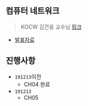 ## 컴퓨터 네트워크
> KOCW 김건웅 교수님 [링크](http://www.kocw.net/home/search/kemView.do?kemId=1045097)

- [발표자료](http://lily.mmu.ac.kr/lecture/17cn/index.html)



## 진행사항

- `191213`이전
    - CH04 완료
- `191213`
    - CH05
    


